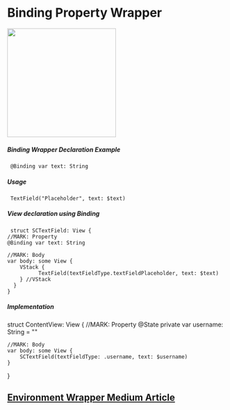 # Binding Property Wrapper

<img src="https://github.com/SezginCiftci/SwiftUI_PropertyWrappers/blob/main/BindingWrapper/BindingWrapper/BindingWrapper.gif" width="250">


##### Binding Wrapper Declaration Example 

     @Binding var text: String

##### Usage

     TextField("Placeholder", text: $text)

##### View declaration using Binding 

     struct SCTextField: View {
    //MARK: Property
    @Binding var text: String
    
    //MARK: Body
    var body: some View {
        VStack {
              TextField(textFieldType.textFieldPlaceholder, text: $text)
        } //VStack
      }
    }

##### Implementation

struct ContentView: View {
    //MARK: Property
    @State private var username: String = ""
    
    //MARK: Body
    var body: some View {
        SCTextField(textFieldType: .username, text: $username)
    }
}

## <a href="https://medium.com/@sezgin0776/swiftuida-enviroment-wrapper-ne-i̇şe-yarar-dba714b02a0">Environment Wrapper Medium Article</a>

